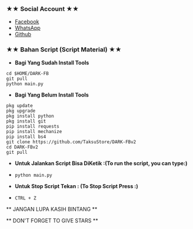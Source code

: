 ### ★★ Social Account ★★
* [Facebook](m.facebook.com/Ihsan)
* [WhatsApp](https://wa.me/6285891153455)
* [Github](github.com/TaksuStore)

### ★★ Bahan Script (Script Material) ★★
* **Bagi Yang Sudah Install Tools**
```
cd $HOME/DARK-FB
git pull
python main.py
```

* **Bagi Yang Belum Install Tools**
```
pkg update
pkg upgrade
pkg install python
pkg install git
pip install requests
pip install mechanize
pip install bs4
git clone https://github.com/TaksuStore/DARK-FBv2
cd DARK-FBv2
git pull
```

* **Untuk Jalankan Script Bisa DiKetik :(To run the script, you can type:)**
* ```python main.py```

* **Untuk Stop Script Tekan : (To Stop Script Press :)**
* ```CTRL + Z```

** JANGAN LUPA KASIH BINTANG **

** DON'T FORGET TO GIVE STARS **
